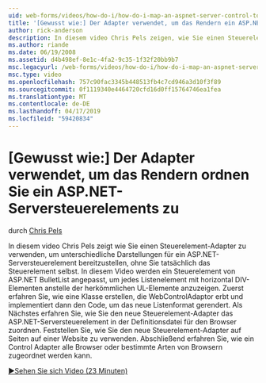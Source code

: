 ```yaml
---
uid: web-forms/videos/how-do-i/how-do-i-map-an-aspnet-server-control-to-the-adaptor-used-to-render-it
title: '[Gewusst wie:] Der Adapter verwendet, um das Rendern ein ASP.NET-Serversteuerelements zuordnen | Microsoft-Dokumentation'
author: rick-anderson
description: In diesem video Chris Pels zeigen, wie Sie einen Steuerelement-Adapter zu verwenden, um unterschiedliche Darstellungen für ein ASP.NET-Serversteuerelement bereitzustellen, ohne Sie tatsächlich das c...
ms.author: riande
ms.date: 06/19/2008
ms.assetid: d4b498ef-8e1c-4fa2-9c35-1f32f20bb9b7
msc.legacyurl: /web-forms/videos/how-do-i/how-do-i-map-an-aspnet-server-control-to-the-adaptor-used-to-render-it
msc.type: video
ms.openlocfilehash: 757c90fac3345b448513fb4c7cd946a3d10f3f89
ms.sourcegitcommit: 0f1119340e4464720cfd16d0ff15764746ea1fea
ms.translationtype: MT
ms.contentlocale: de-DE
ms.lasthandoff: 04/17/2019
ms.locfileid: "59420834"
---
```

# <a name="how-do-i-map-an-aspnet-server-control-to-the-adaptor-used-to-render-it"></a>[Gewusst wie:] Der Adapter verwendet, um das Rendern ordnen Sie ein ASP.NET-Serversteuerelements zu

durch [Chris Pels](https://twitter.com/chrispels)

In diesem video Chris Pels zeigt wie Sie einen Steuerelement-Adapter zu verwenden, um unterschiedliche Darstellungen für ein ASP.NET-Serversteuerelement bereitzustellen, ohne Sie tatsächlich das Steuerelement selbst. In diesem Video werden ein Steuerelement von ASP.NET BulletList angepasst, um jedes Listenelement mit horizontal DIV-Elementen anstelle der herkömmlichen UL-Elemente anzuzeigen. Zuerst erfahren Sie, wie eine Klasse erstellen, die WebControlAdaptor erbt und implementiert dann den Code, um das neue Listenformat gerendert. Als Nächstes erfahren Sie, wie Sie den neue Steuerelement-Adapter das ASP.NET-Serversteuerelement in der Definitionsdatei für den Browser zuordnen. Feststellen Sie, wie Sie den neue Steuerelement-Adapter auf Seiten auf einer Website zu verwenden. Abschließend erfahren Sie, wie ein Control Adapter alle Browser oder bestimmte Arten von Browsern zugeordnet werden kann.

[&#9654;Sehen Sie sich Video (23 Minuten)](https://channel9.msdn.com/Blogs/ASP-NET-Site-Videos/how-do-i-map-an-aspnet-server-control-to-the-adaptor-used-to-render-it)
